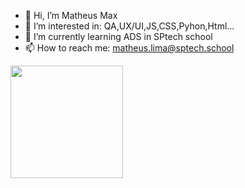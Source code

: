 - 👋 Hi, I’m Matheus Max
- 👀 I’m interested in: QA,UX/UI,JS,CSS,Pyhon,Html...
- 🌱 I’m currently learning ADS in SPtech school
- 📫 How to reach me: matheus.lima@sptech.school

<!---
MatheusMax01/MatheusMax01 is a ✨ special ✨ repository because its `README.md` (this file) appears on your GitHub profile.
You can click the Preview link to take a look at your changes.
--->

<div>
<a href="https://github.com/MatheusMax01">
<img height="180em" src="https://github-readme-stats.vercel.app/api/top-langs/?username=MatheusMax01&layout=compact&langs_count=7&theme=dracula"/>
<!-- <img height="180em" src="https://github-readme-stats.vercel.app/api?username=MatheusMax01&show_icons=true&theme=dracula&include_all_commits=true&count_private=true"/> -->
</div>
